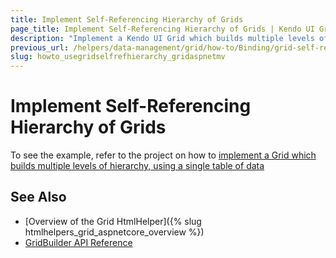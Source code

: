 ```yaml
---
title: Implement Self-Referencing Hierarchy of Grids
page_title: Implement Self-Referencing Hierarchy of Grids | Kendo UI Grid HtmlHelper for ASP.NET MVC for ASP.NET MVC
description: "Implement a Kendo UI Grid which builds multiple levels of hierarchy by using a single table of data."
previous_url: /helpers/data-management/grid/how-to/Binding/grid-self-referencing-hierarchy
slug: howto_usegridselfrefhierarchy_gridaspnetmv
---
```


# Implement Self-Referencing Hierarchy of Grids

To see the example, refer to the project on how to [implement a Grid which builds multiple levels of hierarchy, using a single table of data](https://github.com/telerik/ui-for-aspnet-mvc-examples/tree/master/grid/grid-self-referencing-hierarchy)

## See Also

* [Overview of the Grid HtmlHelper]({% slug htmlhelpers_grid_aspnetcore_overview %})
* [GridBuilder API Reference](http://docs.telerik.com/aspnet-mvc/api/Kendo.Mvc.UI.Fluent/GridBuilder)
